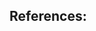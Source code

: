 
## References:

[^1]: Transformers explained: https://e2eml.school/transformers.html 
[^2]: Positional Embeddings: https://kazemnejad.com/blog/transformer_architecture_positional_encoding/
[^3]: Positional Embeddings: https://timodenk.com/blog/linear-relationships-in-the-transformers-positional-encoding/
[^4]: POS Summation v/s Concat: https://github.com/tensorflow/tensor2tensor/issues/1591

